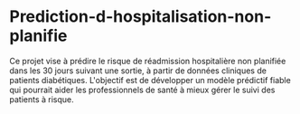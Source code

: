 # Prediction-d-hospitalisation-non-planifie
Ce projet vise à prédire le risque de réadmission hospitalière non planifiée dans les 30 jours suivant une sortie, à partir de données cliniques de patients diabétiques. L'objectif est de développer un modèle prédictif fiable qui pourrait aider les professionnels de santé à mieux gérer le suivi des patients à risque.
